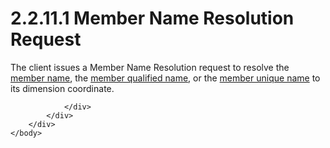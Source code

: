 <html dir="LTR" xmlns:mshelp="http://msdn.microsoft.com/mshelp" xmlns:ddue="http://ddue.schemas.microsoft.com/authoring/2003/5" xmlns:xlink="http://www.w3.org/1999/xlink" xmlns:tool="http://www.microsoft.com/tooltip">
    <head>
        <meta http-equiv="Content-Type" content="text/html; CHARSET=utf-8"></meta>
        <meta name="save" content="history"></meta>
        <title>2.2.11.1 Member Name Resolution Request</title>
        <xml>
            <mshelp:toctitle title="2.2.11.1 Member Name Resolution Request"></mshelp:toctitle>
            <mshelp:rltitle title="[MS-SSAS8]: Member Name Resolution Request"></mshelp:rltitle>
            <mshelp:keyword index="A" term="9d6eb981-0158-4e6d-9afc-953f55b5504d"></mshelp:keyword>
            <mshelp:attr name="DCSext.ContentType" value="open specification"></mshelp:attr>
            <mshelp:attr name="AssetID" value="9d6eb981-0158-4e6d-9afc-953f55b5504d"></mshelp:attr>
            <mshelp:attr name="TopicType" value="kbRef"></mshelp:attr>
            <mshelp:attr name="DCSext.Title" value="[MS-SSAS8]: Member Name Resolution Request" />
        </xml>
    </head>
    <body>
        <div id="header">
            <h1 class="heading">2.2.11.1 Member Name Resolution Request</h1>
        </div>
        <div id="mainSection">
            <div id="mainBody">
                <div id="allHistory" class="saveHistory"></div>
                <div id="sectionSection0" class="section" name="collapseableSection">
                    

<p>The client issues a Member Name Resolution request to
resolve the <a href="c527450b-f5bd-424b-8c98-ba6365288f35.htm#gt_2e6f08de-deca-4a42-8068-21f8cb9e5526">member name</a>,
the <a href="c527450b-f5bd-424b-8c98-ba6365288f35.htm#gt_99b5821f-13b1-4985-a53f-96d0c8621631">member qualified name</a>,
or the <a href="c527450b-f5bd-424b-8c98-ba6365288f35.htm#gt_6998b311-e762-4cc9-bc10-92a337a81073">member unique name</a>
to its dimension coordinate.</p>


                </div>
            </div>
        </div>
    </body>
</html>